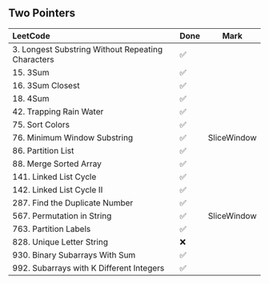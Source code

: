 ## Two Pointers

|          LeetCode                 | Done | Mark |
| :---                              | ---- | ---- |
| 3. Longest Substring Without Repeating Characters |  ✅  |    |
| 15. 3Sum |  ✅  |    |
| 16. 3Sum Closest |  ✅  |    |
| 18. 4Sum |  ✅  |    |
| 42. Trapping Rain Water |  ✅  |    |
| 75. Sort Colors |  ✅  |    |
| 76. Minimum Window Substring |  ✅  | SliceWindow |  
| 86. Partition List |  ✅  |    |
| 88. Merge Sorted Array |  ✅  |    |
| 141. Linked List Cycle |  ✅  |    |
| 142. Linked List Cycle II |  ✅  |    |
| 287. Find the Duplicate Number |  ✅  |    |
| 567. Permutation in String |  ✅  |  SliceWindow  |
| 763. Partition Labels |  ✅  |    |
| 828. Unique Letter String |  ❌  |    |
| 930. Binary Subarrays With Sum |  ✅  |    |
| 992. Subarrays with K Different Integers |  ✅  |    |
